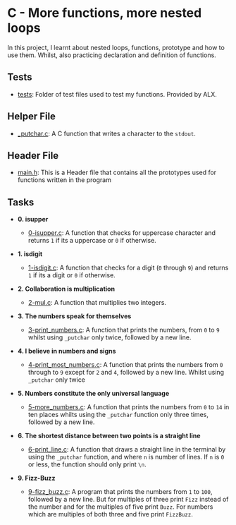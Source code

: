 # C - More functions, more nested loops
In this project, I learnt about nested loops, functions, prototype and how to use them. Whilst, also practicing declaration and definition of functions.
## Tests
- [tests](./tests): Folder of test files used to test my functions. Provided by ALX.
## Helper File
- [_putchar.c](./_putchar.c): A C function that writes a character to the `stdout`.
## Header File
- [main.h](./main.h): This is a Header file that contains all the prototypes used for functions written in the program
## Tasks
- **0. isupper**
  - [0-isupper.c](./0-isupper.c): A function that checks for uppercase character and returns `1` if its a uppercase or `0` if otherwise.

- **1. isdigit**
  - [1-isdigit.c](./1-isdigit.c): A function that checks for a digit (`0` through `9`) and returns `1` if its a digit or `0` if otherwise.

- **2. Collaboration is multiplication**
  - [2-mul.c](./2-mul.c): A function that multiplies two integers.

- **3. The numbers speak for themselves**
  - [3-print_numbers.c](./3-print_numbers.c): A function that prints the numbers, from `0` to `9` whilst using `_putchar` only twice, followed by a new line.

- **4. I believe in numbers and signs**
  - [4-print_most_numbers.c](./4-print_most_numbers.c): A function that prints the numbers from `0` through to `9` except for `2` and `4`, followed by a new line. Whilst using `_putchar` only twice

- **5. Numbers constitute the only universal language**
  - [5-more_numbers.c](./5-more_numbers.c): A function that prints the numbers from `0` to `14` in ten places whilts using the `_putchar` function only three times, followed by a new line.

- **6. The shortest distance between two points is a straight line**
  - [6-print_line.c](./6-print_line.c): A function that draws a straight line in the terminal by using the `_putchar` function, and where `n` is number of lines. If `n` is `0` or less, the function should only print `\n`.

- **9. Fizz-Buzz**
  - [9-fizz_buzz.c](./9-fizz_buzz.c): A program that prints the numbers from `1` to `100`, followed by a new line. But for multiples of three print `Fizz` instead of the number and for the multiples of five print `Buzz`. For numbers which are multiples of both three and five print `FizzBuzz`.


